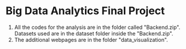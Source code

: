 # Big Data Analytics Final Project

1) All the codes for the analysis are in the folder called "Backend.zip". Datasets used are in the dataset folder inside the "Backend.zip".
2) The additional webpages are in the folder "data_visualization".
